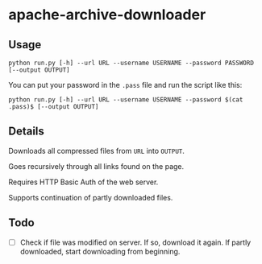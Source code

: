 # apache-archive-downloader

## Usage

```shell
python run.py [-h] --url URL --username USERNAME --password PASSWORD [--output OUTPUT]
```

You can put your password in the `.pass` file and run the script like this:
```shell
python run.py [-h] --url URL --username USERNAME --password $(cat .pass)$ [--output OUTPUT]
```

## Details

Downloads all compressed files from `URL` into `OUTPUT`.

Goes recursively through all links found on the page.

Requires HTTP Basic Auth of the web server.

Supports continuation of partly downloaded files.

## Todo

- [ ] Check if file was modified on server. If so, download it again. If partly downloaded, start downloading from beginning.